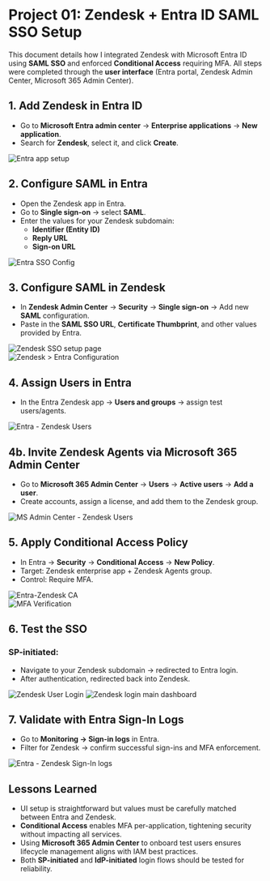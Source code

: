 # Project 01: Zendesk + Entra ID SAML SSO Setup

This document details how I integrated Zendesk with Microsoft Entra ID using **SAML SSO** and enforced **Conditional Access** requiring MFA. All steps were completed through the **user interface** (Entra portal, Zendesk Admin Center, Microsoft 365 Admin Center).

## 1. Add Zendesk in Entra ID
- Go to **Microsoft Entra admin center** → **Enterprise applications** → **New application**.
- Search for **Zendesk**, select it, and click **Create**.

![Entra app setup](./screenshots/Entra%20-%20Zendesk%20app%20setup.png)

## 2. Configure SAML in Entra
- Open the Zendesk app in Entra.
- Go to **Single sign-on** → select **SAML**.
- Enter the values for your Zendesk subdomain:
  - **Identifier (Entity ID)**
  - **Reply URL**
  - **Sign-on URL**

![Entra SSO Config](./screenshots/Entra-Zendesk%20SSO%20Config.png)

## 3. Configure SAML in Zendesk
- In **Zendesk Admin Center** → **Security** → **Single sign-on** → Add new **SAML** configuration.
- Paste in the **SAML SSO URL**, **Certificate Thumbprint**, and other values provided by Entra.

![Zendesk SSO setup page](./screenshots/Zendesk%20-%20SSO%20setup%20page.png)   
![Zendesk > Entra Configuration](./screenshots/Zendesk%20%3E%20Entra%20Configuration.png)

## 4. Assign Users in Entra
- In the Entra Zendesk app → **Users and groups** → assign test users/agents.

![Entra - Zendesk Users](./screenshots/Entra-Zendesk%20Users.png)

## 4b. Invite Zendesk Agents via Microsoft 365 Admin Center
- Go to **Microsoft 365 Admin Center** → **Users** → **Active users** → **Add a user**.
- Create accounts, assign a license, and add them to the Zendesk group.

![MS Admin Center - Zendesk Users](./screenshots/MS%20Admin%20center%20-%20Zendesk%20Users.png)

## 5. Apply Conditional Access Policy
- In Entra → **Security** → **Conditional Access** → **New Policy**.
- Target: Zendesk enterprise app + Zendesk Agents group.
- Control: Require MFA.

![Entra-Zendesk CA](./screenshots/Entra-Zendesk%20CA.png)   
![MFA Verification](./screenshots/MFA-verification.png)

## 6. Test the SSO
### SP-initiated:
- Navigate to your Zendesk subdomain → redirected to Entra login.
- After authentication, redirected back into Zendesk.

![Zendesk User Login](./screenshots/Zendesk%20User%20Login.png) 
![Zendesk login main dashboard](./screenshots/Zendesk%20login%20in%20main%20dashboard.png)

## 7. Validate with Entra Sign-In Logs
- Go to **Monitoring → Sign-in logs** in Entra.
- Filter for Zendesk → confirm successful sign-ins and MFA enforcement.

![Entra - Zendesk Sign-In logs](./screenshots/Entra%20-%20Zendesk%20Sign-In%20logs.png)

## Lessons Learned
- UI setup is straightforward but values must be carefully matched between Entra and Zendesk.
- **Conditional Access** enables MFA per-application, tightening security without impacting all services.
- Using **Microsoft 365 Admin Center** to onboard test users ensures lifecycle management aligns with IAM best practices.
- Both **SP-initiated** and **IdP-initiated** login flows should be tested for reliability.
